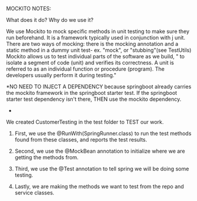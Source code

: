MOCKITO NOTES:

What does it do? Why do we use it?

We use Mockito to mock specific methods in unit testing to make sure
they run beforehand. It is a framework typically used in conjunction with j unit. There are two ways of 
mocking: there is the mocking annotation and a static method in a dummy unit test- ex. "mock", or "stubbing"(see TestUtils)
Mockito allows us to test individual parts of the software as we build, " to isolate a segment of code (unit) and verifies 
its correctness. A unit is referred to as an individual function or procedure (program). 
The developers usually perform it during testing."
 
 
*NO NEED TO INJECT A DEPENDENCY because springboot already carries the mockito framework
in the springboot starter test. If the springboot starter test dependency isn't there, THEN use the 
mockito dependency.


*

 We created CustomerTesting in the test folder to TEST our work.

1. First, we use the @RunWith(SpringRunner.class) to run the test methods found from these classes,
 and reports the test results.
 
2. Second, we use the @MockBean annotation to initialize where we are getting the methods from.

3. Third, we use the @Test annotation to tell spring we will be doing some testing.

4. Lastly, we are making the methods we want to test from the repo and service classes.
